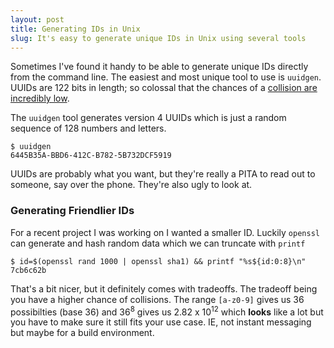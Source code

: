 ```yaml
---
layout: post
title: Generating IDs in Unix
slug: It's easy to generate unique IDs in Unix using several tools
---
```


Sometimes I've found it handy to be able to generate unique IDs directly from
the command line. The easiest and most unique tool to use is `uuidgen`.
UUIDs are 122 bits in length; so colossal that the chances of a [collision are
incredibly low](http://en.wikipedia.org/wiki/Universally_unique_identifier#Random_UUID_probability_of_duplicates).

The `uuidgen` tool generates version 4 UUIDs which is just a random sequence of
128 numbers and letters.

    $ uuidgen
    6445B35A-BBD6-412C-B782-5B732DCF5919

UUIDs are probably what you want, but they're really a PITA to read out to
someone, say over the phone. They're also ugly to look at. 

### Generating Friendlier IDs

For a recent project I was working on I wanted a smaller ID. 
Luckily `openssl` can generate and hash random data which we can truncate with
`printf`

    $ id=$(openssl rand 1000 | openssl sha1) && printf "%s${id:0:8}\n"
    7cb6c62b

That's a bit nicer, but it definitely comes with tradeoffs. The tradeoff being
you have a higher chance of collisions. The range `[a-z0-9]` gives us 36 possibilties (base 36)
and 36<sup>8</sup> gives us 2.82 x 10<sup>12</sup> which __looks__ like a lot but
you have to make sure it still fits your use case. IE, not instant messaging but
maybe for a build environment.
